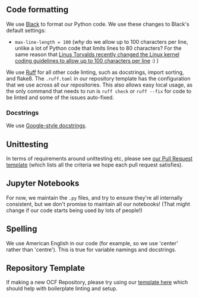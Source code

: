 ## Code formatting
We use [Black](https://black.readthedocs.io/en/stable/) to format our Python code.  We use these changes to Black's default settings:
- `max-line-length = 100` (_why_ do we allow up to 100 characters per line, unlike a lot of Python code that limits lines to 80 characters?  For the same reason that [Linus Torvalds recently changed the Linux kernel coding guidelines to allow up to 100 characters per line](https://linux.slashdot.org/story/20/05/31/211211/linus-torvalds-argues-against-80-column-line-length-coding-style-as-linux-kernel-deprecates-it) :) )

We use [Ruff](https://beta.ruff.rs/docs/) for all other code linting, such as docstrings, import sorting, and flake8. The `.ruff.toml` in our repository template has the configuration that we use across all our repositories. This also allows easy local usage, as the only command that needs to run is `ruff check` or `ruff --fix` for code to be linted and some of the issues auto-fixed. 

### Docstrings
We use [Google-style docstrings](https://google.github.io/styleguide/pyguide.html#s3.8-comments-and-docstrings).

## Unittesting
In terms of requirements around unittesting etc, please see [our Pull Request template](https://github.com/openclimatefix/.github/blob/master/PULL_REQUEST_TEMPLATE.md) (which lists all the criteria we hope each pull request satisfies).

## Jupyter Notebooks
For now, we maintain the `.py` files, and try to ensure they're all internally consistent, but we don't promise to maintain all our notebooks!  (That might change if our code starts being used by lots of people!)

## Spelling
We use American English in our code (for example, so we use 'center' rather than 'centre').  This is true for variable namings and docstrings.

## Repository Template
If making a new OCF Repository, please try using our [template here](https://github.com/openclimatefix/ocf_template) which should help with boilerplate linting and setup. 
